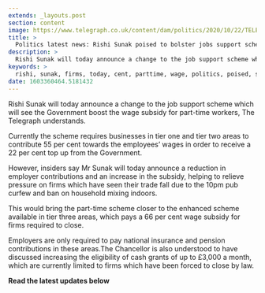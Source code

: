 ```yaml
--- 
extends: _layouts.post 
section: content 
image: https://www.telegraph.co.uk/content/dam/politics/2020/10/22/TELEMMGLPICT000242549815_trans_NvBQzQNjv4BqpVlberWd9EgFPZtcLiMQfy2dmClwgbjjulYfPTELibA.jpeg?impolicy=logo-overlay 
title: > 
  Politics latest news: Rishi Sunak poised to bolster jobs support scheme 
description: > 
  Rishi Sunak will today announce a change to the job support scheme which will see the Government boost the wage subsidy for part-time workers, The Telegraph understands.Currently the scheme requires businesses in tier one and tier two areas to contribute 55 per cent towards the employees’ wages in order to receive a 22 per cent top up from the Government.However, insiders say Mr Sunak will today announce a reduction in employer contributions and an increase in the subsidy, helping to relieve pressure on firms which have seen their trade fall due to the 10pm pub curfew and ban on household mixing indoors.This would bring the part-time scheme closer to the enhanced scheme available in tier three areas, which pays a 66 per cent wage subsidy for firms required to close.​Read the latest updates below 
keywords: > 
  rishi, sunak, firms, today, cent, parttime, wage, politics, poised, scheme, subsidy, jobs, required, bolster, support, latest, tier 
date: 1603360464.5181432 
--- 
```

<div> 
<p>Rishi Sunak will today announce a change to the job support scheme which will see the Government boost the wage subsidy for part-time workers, The Telegraph understands.</p>
<p>Currently the scheme requires businesses in tier one and tier two areas to contribute 55 per cent towards the employees&#8217; wages in order to receive a 22 per cent top up from the Government.&#160;</p>
<p>However, insiders say Mr Sunak will today announce a reduction in employer contributions and an increase in the subsidy, helping to relieve pressure on firms which have seen their trade fall due to the 10pm pub curfew and ban on household mixing indoors.</p>
<p>This would bring the part-time scheme closer to the enhanced scheme available in tier three areas, which pays a 66 per cent wage subsidy for firms required to close.&#160;</p>
<p>Employers are only required to pay national insurance and pension contributions in these areas.The Chancellor is also understood to have discussed increasing the eligibility of cash grants of up to &#163;3,000 a month, which are currently limited to firms which have been forced to close by law.</p>
<p>&#8203;<strong>Read the latest updates below</strong></p>
</div>